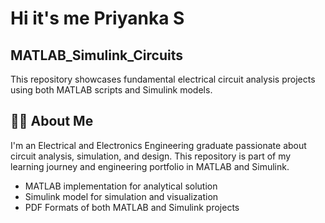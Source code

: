 # Hi it's me Priyanka S

##  MATLAB_Simulink_Circuits
This repository showcases fundamental electrical circuit analysis projects using both MATLAB scripts and Simulink models.

## 🙋‍♀ About Me

I'm an Electrical and Electronics Engineering graduate passionate about circuit analysis, simulation, and design. 
This repository is part of my learning journey and engineering portfolio in MATLAB and Simulink.
- MATLAB implementation for analytical solution
- Simulink model for simulation and visualization
- PDF Formats of both MATLAB and Simulink projects
